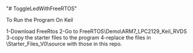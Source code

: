 "# ToggleLedWithFreeRTOS" 

To Run the Program On Keil


1-Download FreeRtos
2-Go to FreeRTOS\Demo\ARM7_LPC2129_Keil_RVDS
3-copy the starter files to the program 
4-replace the files in \Starter_Files_V0\source with those in this repo.


